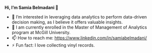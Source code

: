 **Hi, I’m Samia Belmadani 👋**
- 👀 I’m interested in leveraging data analytics to perform data-driven decision making, as I believe it offers valuable insights.
- 🌱 I am currently enrolled in the Master of Management of Analytics program at McGill University.
- 📫 How to reach me: https://www.linkedin.com/in/samiabelmadani/
- ⚡ Fun fact: I love collecting vinyl records.

<!---
SamiaBelmadani/SamiaBelmadani is a ✨ special ✨ repository because its `README.md` (this file) appears on your GitHub profile.
You can click the Preview link to take a look at your changes.
--->
